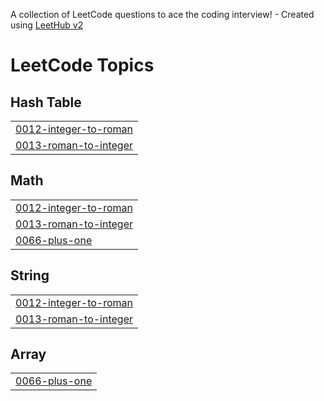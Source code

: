 A collection of LeetCode questions to ace the coding interview! - Created using [LeetHub v2](https://github.com/arunbhardwaj/LeetHub-2.0)
<!---LeetCode Topics Start-->
# LeetCode Topics
## Hash Table
|  |
| ------- |
| [0012-integer-to-roman](https://github.com/rutujamusale/DSA/tree/master/0012-integer-to-roman) |
| [0013-roman-to-integer](https://github.com/rutujamusale/DSA/tree/master/0013-roman-to-integer) |
## Math
|  |
| ------- |
| [0012-integer-to-roman](https://github.com/rutujamusale/DSA/tree/master/0012-integer-to-roman) |
| [0013-roman-to-integer](https://github.com/rutujamusale/DSA/tree/master/0013-roman-to-integer) |
| [0066-plus-one](https://github.com/rutujamusale/DSA/tree/master/0066-plus-one) |
## String
|  |
| ------- |
| [0012-integer-to-roman](https://github.com/rutujamusale/DSA/tree/master/0012-integer-to-roman) |
| [0013-roman-to-integer](https://github.com/rutujamusale/DSA/tree/master/0013-roman-to-integer) |
## Array
|  |
| ------- |
| [0066-plus-one](https://github.com/rutujamusale/DSA/tree/master/0066-plus-one) |
<!---LeetCode Topics End-->